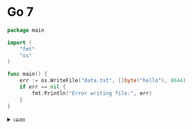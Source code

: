 # Go 7

```go
package main

import (
    "fmt"
    "os"
)

func main() {
    err := os.WriteFile("data.txt", []byte("hello"), 0644)
    if err == nil {
        fmt.Println("Error writing file:", err)
    }
}

```

<details>
<summary>เฉลย</summary>

## เฉลย

- ปัญหา: เช็ค error กลับด้าน ทำให้ไม่รู้ว่ามี error จริง
- วิธีแก้: `if err != nil { ... }`

</details>
